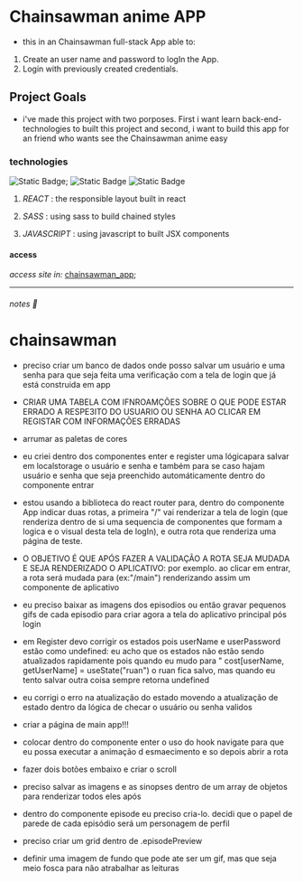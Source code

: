 # Chainsawman anime APP

- this in an Chainsawman full-stack App able to:
1. Create an user name and password to logIn the App.
2. Login with previously created credentials.

## Project Goals

- i've made this project with two porposes. First i want learn back-end-technologies to built this project and second, i want to build this app for an friend who wants see the Chainsawman anime easy

### technologies

![Static Badge](https://img.shields.io/badge/react);
![Static Badge](https://img.shields.io/badge/sass)
![Static Badge](https://img.shields.io/badge/javascript)

1. *REACT* : the responsible layout built in react

2. *SASS* : using sass to build chained styles

3. *JAVASCRIPT* : using javascript to built JSX components

#### access

*access site in:* [chainsawman_app](https://huanfs.github.io/chainsawman_app);


---
###### notes :bookmark_tabs:
# chainsawman

- preciso criar um banco de dados onde posso salvar um usuário e uma senha para que seja feita uma verificação com a tela de login que já está construida em app



- CRIAR UMA TABELA COM IFNROAMÇÕES SOBRE O QUE PODE ESTAR ERRADO A RESPE3ITO DO USUARIO OU SENHA AO CLICAR EM REGISTAR COM INFORMAÇÕES ERRADAS

- arrumar as paletas de cores


- eu criei dentro dos componentes enter e register uma lógicapara salvar em localstorage o usuário e senha e também para se caso hajam usuário e senha que seja preenchido automáticamente dentro do componente entrar


- estou usando a biblioteca do react router para, dentro do componente App indicar duas rotas, a primeira "/" vai renderizar a tela de login (que renderiza dentro de si uma sequencia de componentes que formam a logica e o visual desta tela de logIn), e outra rota que renderiza uma página de teste.

- O OBJETIVO É QUE APÓS FAZER A VALIDAÇÃO A ROTA SEJA MUDADA E SEJA RENDERIZADO O APLICATIVO:
por exemplo. ao clicar em entrar, a rota será mudada para (ex:"/main") renderizando assim um componente de aplicativo


- eu preciso baixar as imagens dos episodios ou então gravar pequenos gifs de cada episodio para criar agora a tela do aplicativo principal pós login


- em Register devo corrigir os estados pois userName e userPassword estão como undefined: eu acho que os estados não estão sendo atualizados rapidamente pois quando eu mudo para " cost[userName, getUserName] = useState("ruan") o ruan fica salvo, mas quando eu tento salvar outra coisa sempre retorna undefined

- eu corrigi o erro na atualização do estado movendo a atualização de estado dentro da lógica de checar o usuário ou senha validos


- criar a página de main app!!!


- colocar dentro do componente enter o uso do hook navigate para que eu possa executar a animação d esmaecimento e so depois abrir a rota


- fazer dois botões embaixo e criar o scroll


- preciso salvar as imagens e as sinopses dentro de um array de objetos para renderizar todos eles após


- dentro do componente episode eu preciso cria-lo. decidi que o papel de parede de cada episódio será um personagem de perfil

- preciso criar um grid dentro de .episodePreview


- definir uma imagem de fundo que pode ate ser um gif, mas que seja meio fosca para não atrabalhar as leituras